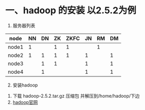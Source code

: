 # 一、hadoop 的安装  以2.5.2为例
1. 服务器列表

node  | NN  | DN  |ZK  | ZKFC  | JN  | RM | DM 
---   | --- | --- | ---| ----- | --- | ---| ---
node1 | 1   |     | 1  |   1   |     | 1  |    
node2 | 1   | 1   | 1  |   1   |  1  |    | 1  
node3 |     | 1   | 1  |       |  1  |    | 1  
node4 |     | 1   |    |       |  1  |    | 1  
	
2. 安装hadoop 

1) 下载 hadoop-2.5.2.tar.gz 压缩包 并解压到/home/hadoop/下边<br/>
2) [hadoop官网](http://hadoop.apache.org/docs/r2.5.2/hadoop-project-dist/hadoop-hdfs/HDFSHighAvailabilityWithQJM.html)

